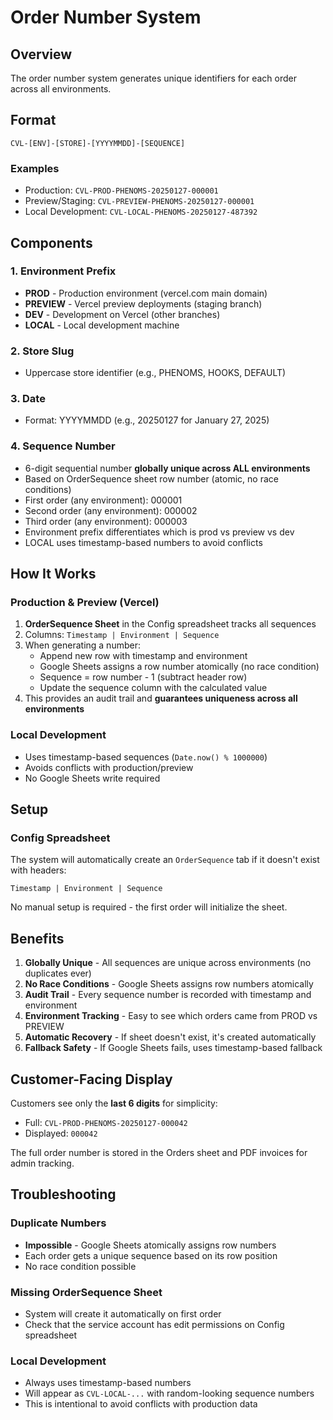 # Order Number System

## Overview
The order number system generates unique identifiers for each order across all environments.

## Format
```
CVL-[ENV]-[STORE]-[YYYYMMDD]-[SEQUENCE]
```

### Examples
- Production: `CVL-PROD-PHENOMS-20250127-000001`
- Preview/Staging: `CVL-PREVIEW-PHENOMS-20250127-000001`
- Local Development: `CVL-LOCAL-PHENOMS-20250127-487392`

## Components

### 1. Environment Prefix
- **PROD** - Production environment (vercel.com main domain)
- **PREVIEW** - Vercel preview deployments (staging branch)
- **DEV** - Development on Vercel (other branches)
- **LOCAL** - Local development machine

### 2. Store Slug
- Uppercase store identifier (e.g., PHENOMS, HOOKS, DEFAULT)

### 3. Date
- Format: YYYYMMDD (e.g., 20250127 for January 27, 2025)

### 4. Sequence Number
- 6-digit sequential number **globally unique across ALL environments**
- Based on OrderSequence sheet row number (atomic, no race conditions)
- First order (any environment): 000001
- Second order (any environment): 000002
- Third order (any environment): 000003
- Environment prefix differentiates which is prod vs preview vs dev
- LOCAL uses timestamp-based numbers to avoid conflicts

## How It Works

### Production & Preview (Vercel)
1. **OrderSequence Sheet** in the Config spreadsheet tracks all sequences
2. Columns: `Timestamp | Environment | Sequence`
3. When generating a number:
   - Append new row with timestamp and environment
   - Google Sheets assigns a row number atomically (no race condition)
   - Sequence = row number - 1 (subtract header row)
   - Update the sequence column with the calculated value
4. This provides an audit trail and **guarantees uniqueness across all environments**

### Local Development
- Uses timestamp-based sequences (`Date.now() % 1000000`)
- Avoids conflicts with production/preview
- No Google Sheets write required

## Setup

### Config Spreadsheet
The system will automatically create an `OrderSequence` tab if it doesn't exist with headers:
```
Timestamp | Environment | Sequence
```

No manual setup is required - the first order will initialize the sheet.

## Benefits

1. **Globally Unique** - All sequences are unique across environments (no duplicates ever)
2. **No Race Conditions** - Google Sheets assigns row numbers atomically
3. **Audit Trail** - Every sequence number is recorded with timestamp and environment
4. **Environment Tracking** - Easy to see which orders came from PROD vs PREVIEW
5. **Automatic Recovery** - If sheet doesn't exist, it's created automatically
6. **Fallback Safety** - If Google Sheets fails, uses timestamp-based fallback

## Customer-Facing Display

Customers see only the **last 6 digits** for simplicity:
- Full: `CVL-PROD-PHENOMS-20250127-000042`
- Displayed: `000042`

The full order number is stored in the Orders sheet and PDF invoices for admin tracking.

## Troubleshooting

### Duplicate Numbers
- **Impossible** - Google Sheets atomically assigns row numbers
- Each order gets a unique sequence based on its row position
- No race condition possible

### Missing OrderSequence Sheet
- System will create it automatically on first order
- Check that the service account has edit permissions on Config spreadsheet

### Local Development
- Always uses timestamp-based numbers
- Will appear as `CVL-LOCAL-...` with random-looking sequence numbers
- This is intentional to avoid conflicts with production data

